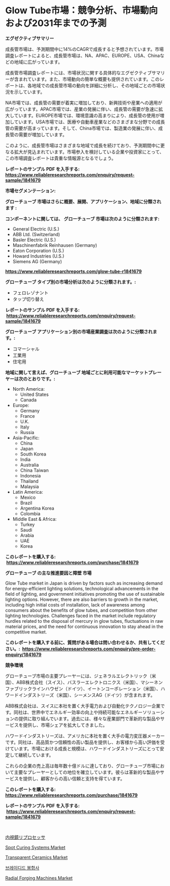 <p><h1>Glow Tube市場：競争分析、市場動向および2031年までの予測</h1></p><p><strong>エグゼクティブサマリー</strong></p>
<p><p>成長管市場は、予測期間中に14%のCAGRで成長すると予想されています。市場調査レポートによると、成長管市場は、NA、APAC、EUROPE、USA、Chinaなどの地域に広がっています。</p><p>成長管市場調査レポートには、市場状況に関する具体的なエグゼクティブサマリーが含まれています。また、市場動向の簡単な概要も提供されています。このレポートは、各地域での成長管市場の動向を詳細に分析し、その地域ごとの市場状況を示しています。</p><p>NA市場では、成長管の需要が着実に増加しており、新興技術や産業への適用が広がっています。APAC市場では、産業の発展に伴い、成長管の需要が急速に拡大しています。EUROPE市場では、環境意識の高まりにより、成長管の使用が増加しています。USA市場では、医療や自動車産業などのさまざまな分野での成長管の需要が高まっています。そして、China市場では、製造業の発展に伴い、成長管の需要が増加しています。</p><p>このように、成長管市場はさまざまな地域で成長を続けており、予測期間中に更なる拡大が見込まれています。市場参入を検討している企業や投資家にとって、この市場調査レポートは貴重な情報源となるでしょう。</p></p>
<p><strong>レポートのサンプル PDF を入手する: <a href="https://www.reliableresearchreports.com/enquiry/request-sample/1841679">https://www.reliableresearchreports.com/enquiry/request-sample/1841679</a></strong></p>
<p><strong>市場セグメンテーション:</strong></p>
<p><strong> グローチューブ 市場はさらに概要、展開、アプリケーション、地域に分類されます :</strong></p>
<p><strong>コンポーネントに関しては、 グローチューブ 市場は次のように分類されます: &nbsp;</strong></p>
<p><ul><li>General Electric (U.S.)</li><li>ABB Ltd. (Switzerland)</li><li>Basler Electric (U.S.)</li><li>Maschinenfabrik Reinhausen (Germany)</li><li>Eaton Corporation (U.S.)</li><li>Howard Industries (U.S.)</li><li>Siemens AG (Germany)</li></ul></p>
<p><strong><a href="https://www.reliableresearchreports.com/glow-tube-r1841679">https://www.reliableresearchreports.com/glow-tube-r1841679</a></strong></p>
<p><strong> グローチューブ タイプ別の市場分析は次のように分類されます。:</strong></p>
<p><ul><li>フェロレゾナント</li><li>タップ切り替え</li></ul></p>
<p><strong>レポートのサンプル PDF を入手する: &nbsp;<a href="https://www.reliableresearchreports.com/enquiry/request-sample/1841679">https://www.reliableresearchreports.com/enquiry/request-sample/1841679</a></strong></p>
<p><strong> グローチューブ アプリケーション別の市場産業調査は次のように分類されます。:</strong></p>
<p><ul><li>コマーシャル</li><li>工業用</li><li>住宅用</li></ul></p>
<p><strong>地域に関して言えば、グローチューブ 地域ごとに利用可能なマーケットプレーヤーは次のとおりです。:</strong></p>
<p><ul>
    <li>
        North America:
        <ul>
            <li>United States</li>
            <li>Canada</li>
        </ul>
    </li>
    <li>
        Europe:
        <ul>
            <li>Germany</li>
            <li>France</li>
            <li>U.K.</li>
            <li>Italy</li>
            <li>Russia</li>
        </ul>
    </li>
    <li>
        Asia-Pacific:
        <ul>
            <li>China</li>
            <li>Japan</li>
            <li>South Korea</li>
            <li>India</li>
            <li>Australia</li>
            <li>China Taiwan</li>
            <li>Indonesia</li>
            <li>Thailand</li>
            <li>Malaysia</li>
        </ul>
    </li>
    <li>
        Latin America:
        <ul>
            <li>Mexico</li>
            <li>Brazil</li>
            <li>Argentina Korea</li>
            <li>Colombia</li>
        </ul>
    </li>
    <li>
        Middle East & Africa:
        <ul>
            <li>Turkey</li>
            <li>Saudi</li>
            <li>Arabia</li>
            <li>UAE</li>
            <li>Korea</li>
        </ul>
    </li>
    </ul></p>
<p><strong>このレポートを購入する: &nbsp;<a href="https://www.reliableresearchreports.com/purchase/1841679">https://www.reliableresearchreports.com/purchase/1841679</a></strong></p>
<p><strong>グローチューブ の主な推進要因と障壁 市場</strong></p>
<p><p>Glow Tube market in Japan is driven by factors such as increasing demand for energy-efficient lighting solutions, technological advancements in the field of lighting, and government initiatives promoting the use of sustainable lighting options. However, there are also barriers to growth in the market, including high initial costs of installation, lack of awareness among consumers about the benefits of glow tubes, and competition from other lighting technologies. Challenges faced in the market include regulatory hurdles related to the disposal of mercury in glow tubes, fluctuations in raw material prices, and the need for continuous innovation to stay ahead in the competitive market.</p></p>
<p><strong>このレポートを購入する前に、質問がある場合は問い合わせるか、共有してください。:&nbsp; <a href="https://www.reliableresearchreports.com/enquiry/pre-order-enquiry/1841679">https://www.reliableresearchreports.com/enquiry/pre-order-enquiry/1841679</a></strong></p>
<p><strong>競争環境</strong></p>
<p><p>グローチューブ市場の主要プレーヤーには、ジェネラルエレクトリック（米国）、ABB株式会社（スイス）、バスラーエレクトロニクス（米国）、マシーネンファブリックラインハウゼン（ドイツ）、イートンコーポレーション（米国）、ハワードインダストリーズ（米国）、シーメンスAG（ドイツ）が含まれます。</p><p>ABB株式会社は、スイスに本社を置く大手電力および自動化テクノロジー企業です。同社は、世界中でエネルギー効率の向上や持続可能なエネルギーソリューションの提供に取り組んでいます。過去には、様々な産業部門で革新的な製品やサービスを提供し、市場シェアを拡大してきました。</p><p>ハワードインダストリーズは、アメリカに本社を置く大手の電力変圧器メーカーです。同社は、高品質かつ信頼性の高い製品を提供し、お客様から高い評価を受けています。市場における成長と規模は、ハワードインダストリーズにとって安定して継続しています。</p><p>これらの企業の売上高は毎年数十億ドルに達しており、グローチューブ市場において主要なプレーヤーとしての地位を確立しています。彼らは革新的な製品やサービスを提供し、顧客からの高い信頼と支持を得ています。</p></p>
<p><strong>このレポートを購入する: &nbsp; <a href="https://www.reliableresearchreports.com/purchase/1841679">https://www.reliableresearchreports.com/purchase/1841679</a></strong></p>
<p><strong>レポートのサンプル PDF を入手する: &nbsp;<a href="https://www.reliableresearchreports.com/enquiry/request-sample/1841679">https://www.reliableresearchreports.com/enquiry/request-sample/1841679</a></strong><strong></strong></p>
<p>&nbsp;</p>
<p><p><a href="https://github.com/LeanneBruen2023/Market-Research-Report-List-1/blob/main/916425324294.md">内視鏡リプロセッサ</a></p><p><a href="https://github.com/yemakinde/Market-Research-Report-List-2/blob/main/spot-curing-systems-market.md">Spot Curing Systems Market</a></p><p><a href="https://www.linkedin.com/pulse/decoding-transparent-ceramics-market-deep-dive-latest-trends-segmentation-46lxf?trackingId=%2BOv070WUiuUWrHTHWYhtxw%3D%3D">Transparent Ceramics Market</a></p><p><a href="https://github.com/iansanftyord09878/Market-Research-Report-List-1/blob/main/878534422820.md">브레이디드 봉합사</a></p><p><a href="https://github.com/jsmusil/Market-Research-Report-List-2/blob/main/radial-forging-machines-market.md">Radial Forging Machines Market</a></p></p>